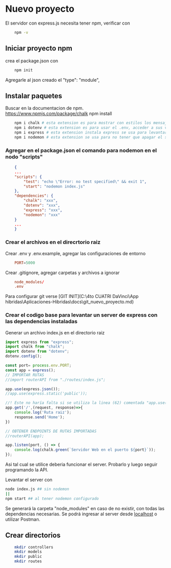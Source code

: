 # Nuevo proyecto
El servidor con express.js necesita tener npm, verificar con 
```bash
    npm -v
```

## Iniciar proyecto npm 
crea el package.json con 
```bash
    npm init
```
Agregarle al json creado el  "type": "module",

## Instalar paquetes
Buscar en la documentacion de npm.  https://www.npmjs.com/package/chalk
npm install <Paquete>

```bash
    npm i chalk # esta extension es para mostrar con estilos los mensajes por terminal.
    npm i dotenv # esta extension es para usar el .env, acceder a sus variables de entorno configuradas
    npm i express # esta extension instala express se usa para levantar el servidor con facilidades que esta libreria provee.
    npm i nodemon # esta extension se usa para no tener que apagar el servidor para que aplique los cambios, es un live server con auto refresh.
```
### Agregar en el package.json el comando para nodemon en el nodo "scripts"
```json
    {
    ...
    "scripts": {
        "test": "echo \"Error: no test specified\" && exit 1",
        "start": "nodemon index.js"
    },
    "dependencies": {
        "chalk": "xxx",
        "dotenv": "xxx",
        "express": "xxx",
        "nodemon": "xxx"
    }
    ...
    }
```

### Crear el archivos en el direcrtorio raiz
Crear .env y .env.example, agregar las configuraciones de entorno
```conf 
    PORT=5000
```

Crear .gitignore, agregar carpetas y archivos a ignorar
```conf 
    node_modules/
    .env
```
Para configurar git verse [GIT INIT](C:\4to CUATRI DaVinci\App hibridas\Aplicaciones-Hibridas\docs\git_nuevo_proyecto.md) 

### Crear el codigo base para levantar un server de express con las dependencias instaladas
Generar un archivo index.js en el directorio raiz
```js
import express from "express";
import chalk from "chalk";
import dotenv from "dotenv";
dotenv.config();

const port= process.env.PORT;
const app = express();
// IMPORTAR RUTAS
//import routerAPI from "./routes/index.js";

app.use(express.json());
//app.use(express.static('public'));

//! Este no haría falta si se utiliza la linea (62) comentada "app.use(express.static('public'));"
app.get('/',(request, response)=>{ 
    console.log('Ruta raiz');
    response.send('Home');
})

// OBTENER ENDPOINTS DE RUTAS IMPORTADAS
//routerAPI(app);

app.listen(port, () => {
    console.log(chalk.green(`Servidor Web en el puerto ${port}`));
});
```
Asi tal cual se utilice deberia funcionar el server. Probarlo y luego seguir programando la API.

Levantar el server con 
```bash
node index.js ## sin nodemon
|| 
npm start ## al tener nodemon configurado 
```
Se generará la carpeta "node_modules" en caso de no existir, con todas las dependencias necesarias.
Se podrá ingresar al server desde [localhost](http://127.0.0.1:5000/) o utilizar Postman.

## Crear directorios
```bash
    mkdir controllers
    mkdir models
    mkdir public
    mkdir routes 
```